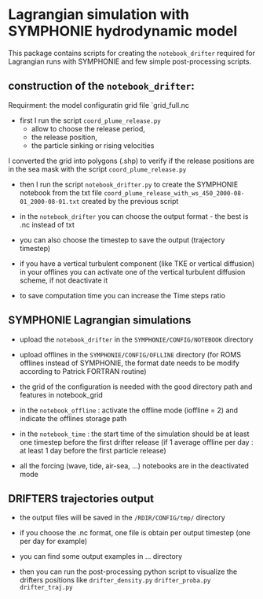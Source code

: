 # Lagrangian simulation with SYMPHONIE hydrodynamic model

This package contains scripts for creating the `notebook_drifter` required for Lagrangian runs with SYMPHONIE and few simple post-processing scripts.


## construction of the `notebook_drifter`:

Requirment: the model configuratin grid file `grid_full.nc

* first I run the script `coord_plume_release.py`
   	 * allow to choose the release period,
   	 * the release position,
   	 * the particle sinking or rising velocities

I converted the grid into polygons (.shp) to verify if the release positions are in the sea mask with the script `coord_plume_release.py`

* then I run the script `notebook_drifter.py` to create the SYMPHONIE notebook from the txt file `coord_plume_release_with_ws_450_2000-08-01_2000-08-01.txt` created by the previous script

* in the `notebook_drifter` you can choose the output format - the best is .nc instead of txt

* you can also choose the timestep to save the output (trajectory timestep)

* if you have a vertical turbulent component (like TKE or vertical diffusion) in your offlines you can activate one of the vertical turbulent diffusion scheme, if not deactivate it

* to save computation time you can increase the Time steps ratio


## SYMPHONIE Lagrangian simulations

* upload the `notebook_drifter` in the `SYMPHONIE/CONFIG/NOTEBOOK` directory

* upload offlines in the `SYMPHONIE/CONFIG/OFLLINE` directory (for ROMS offlines instead of SYMPHONIE, the format date needs to be modify according to Patrick FORTRAN routine)

* the grid of the configuration is needed with the good directory path and features in notebook_grid

* in the `notebook_offline` : activate the offline mode (ioffline = 2) and indicate the offlines storage path

* in the `notebook_time` : the start time of the simulation should be at least one timestep before the first drifter release (if 1 average offline per day : at least 1 day before the first particle release)
    
* all the forcing (wave, tide, air-sea, ...) notebooks are in the deactivated mode


## DRIFTERS trajectories output

* the output files will be saved in the `/RDIR/CONFIG/tmp/` directory
    
* if you choose the .nc format, one file is obtain per output timestep (one per day for example)

* you can find some output examples in ... directory

* then you can run the post-processing python script to visualize the drifters positions like `drifter_density.py` `drifter_proba.py` `drifter_traj.py`

